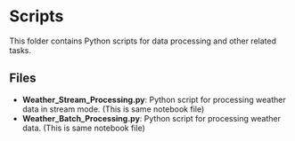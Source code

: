 # Scripts

This folder contains Python scripts for data processing and other related tasks.

## Files

- **Weather_Stream_Processing.py**: Python script for processing weather data in stream mode. (This is same notebook file)
- **Weather_Batch_Processing.py**: Python script for processing weather data. (This is same notebook file)
